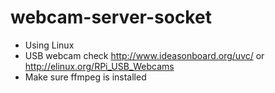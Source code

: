 webcam-server-socket
============================

- Using Linux
- USB webcam check http://www.ideasonboard.org/uvc/ or http://elinux.org/RPi_USB_Webcams
- Make sure ffmpeg is installed
